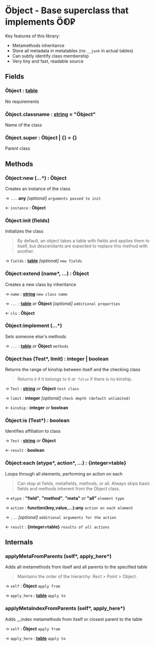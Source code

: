 # Öbject - Base superclass that implements Ö𑫁𐊯

Key features of this library:

- Metamethods inheritance
- Store all metadata in metatables (no `__junk` in actual tables)
- Can subtly identify class membership
- Very tiny and fast, readable source

## Fields

### Öbject : [table][]

No requirements

### Öbject.classname : [string][] = "Öbject"

Name of the class

### Öbject.super : Öbject | {} = {}

Parent class

## Methods

### Öbject:new (...\*) : Öbject

Creates an instance of the class

&rarr; `...` **any** *[optional]* `arguments passed to init`

&larr; `instance` : **Öbject**

### Öbject:init (fields)

Initializes the class

> By default, an object takes a table with fields and applies them to itself,
> but descendants are expected to replace this method with another.

&rarr; `fields` : **[table][]** *[optional]* `new fields`

### Öbject:extend (name\*, ...) : Öbject

Creates a new class by inheritance

&rarr; `name` : **[string][]** `new class name`

&rarr; `...` : **[table][]** _or_ **Öbject** *[optional]* `additional properties`

&larr; `cls` : **Öbject**

### Öbject:implement (...\*)

Sets someone else's methods

&rarr; `...` : **[table][]** _or_ **Öbject** `methods`

### Öbject:has (Test\*, limit) : integer | boolean

Returns the range of kinship between itself and the checking class

> Returns `0` if it belongs to it _or_` false` if there is no kinship.

&rarr; `Test` : **[string][]** _or_ **Öbject** `test class`

&rarr; `limit` : **integer** *[optional]* `check depth (default unlimited)`

&larr; `kinship` : **integer** _or_ **boolean**

### Öbject:is (Test\*) : boolean

Identifies affiliation to class

&rarr; `Test` : **[string][]** _or_ **Öbject**

&larr; `result` : **boolean**

### Öbject:each (etype\*, action\*, ...) : {integer=table}

Loops through all elements, performing an action on each

> Can stop at fields, metafields, methods, or all.
> Always skips basic fields and methods inherent from the Object class.

&rarr; `etype` : **"field"**_,_ **"method"**_,_ **"meta"** _or_ **"all"** `element type`

&rarr; `action` : **function(key,value,...):any** `action on each element`

&rarr; `...` *[optional]* `additional arguments for the action`

&larr; `result` : **{integer=table}** `results of all actions`

## Internals

### applyMetaFromParents (self\*, apply_here\*)

Adds all metamethods from itself and all parents to the specified table

> Maintains the order of the hierarchy: Rect > Point > Object.

&rarr; `self` : **Öbject** `apply from`

&rarr; `apply_here` : **[table][]** `apply to`

### applyMetaIndexFromParents (self\*, apply_here\*)

Adds __index metamethods from itself or closest parent to the table

&rarr; `self` : **Öbject** `apply from`

&rarr; `apply_here` : **[table][]** `apply to`

[string]: https://www.lua.org/manual/5.1/manual.html#5.4
[table]: https://www.lua.org/manual/5.1/manual.html#5.5
